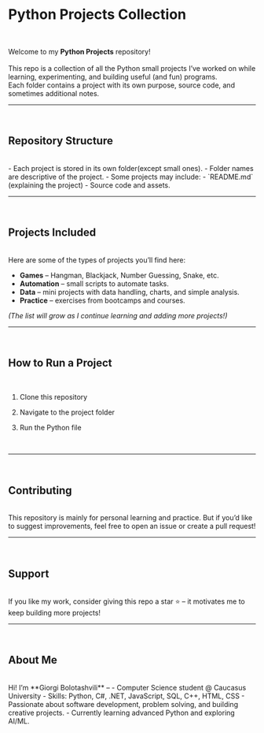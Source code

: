 # Python Projects Collection
<br>

Welcome to my **Python Projects** repository!  
<br>
This repo is a collection of all the Python small projects I’ve worked on while learning, experimenting, and building useful (and fun) programs.  
Each folder contains a project with its own purpose, source code, and sometimes additional notes.
<br>

---

<br>

##  Repository Structure

<br>
- Each project is stored in its own folder(except small ones).
- Folder names are descriptive of the project.
- Some projects may include:
- `README.md` (explaining the project)
- Source code and assets.
<br>

---

<br>

##  Projects Included

<br>
Here are some of the types of projects you’ll find here:

- **Games** – Hangman, Blackjack, Number Guessing, Snake, etc.
- **Automation** – small scripts to automate tasks.
- **Data** – mini projects with data handling, charts, and simple analysis.
- **Practice** – exercises from bootcamps and courses.

*(The list will grow as I continue learning and adding more projects!)*
<br>

---

<br>

## How to Run a Project

<br>

1. Clone this repository

2. Navigate to the project folder

3. Run the Python file
<br>

---

<br>

## Contributing

<br>
This repository is mainly for personal learning and practice.
But if you’d like to suggest improvements, feel free to open an issue or create a pull request!
<br>

---

<br>

## Support

<br>
If you like my work, consider giving this repo a star ⭐ – it motivates me to keep building more projects!
<br>

---

<br>

##  About Me

<br>
Hi! I’m **Giorgi Bolotashvili** –  
- Computer Science student @ Caucasus University  
- Skills: Python, C#, .NET, JavaScript, SQL, C++, HTML, CSS  
- Passionate about software development, problem solving, and building creative projects.  
- Currently learning advanced Python and exploring AI/ML.  

